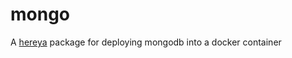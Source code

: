 # mongo

A [hereya](https://github.com/hereya/hereya-cli) package for deploying mongodb into a docker container
